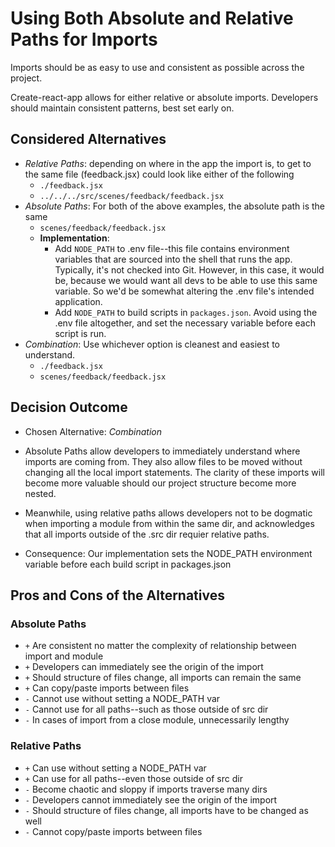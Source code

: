# Using Both Absolute and Relative Paths for Imports

Imports should be as easy to use and consistent as possible across the project.

Create-react-app allows for either relative or absolute imports.
Developers should maintain consistent patterns, best set early on.

## Considered Alternatives

* *Relative Paths*: depending on where in the app the import is, to get to the same file (feedback.jsx) could look like either of the following
  * `./feedback.jsx`
  * `../../../src/scenes/feedback/feedback.jsx`
* *Absolute Paths*: For both of the above examples, the absolute path is the same
  * `scenes/feedback/feedback.jsx`
  * **Implementation**:
    * Add `NODE_PATH` to .env file--this file contains environment variables that are sourced into the shell that runs the app. Typically, it's not checked into Git. However, in this case, it would be, because we would want all devs to be able to use this same variable. So we'd be somewhat altering the .env file's intended application.
    * Add `NODE_PATH` to build scripts in `packages.json`. Avoid using the .env file altogether, and set the necessary variable before each script is run.
* *Combination*: Use whichever option is cleanest and easiest to understand.
  * `./feedback.jsx`
  * `scenes/feedback/feedback.jsx`

## Decision Outcome

* Chosen Alternative: *Combination*
* Absolute Paths allow developers to immediately understand where imports are coming from. They also allow files to be moved without changing all the local import statements. The clarity of these imports will become more valuable should our project structure become more nested.
* Meanwhile, using relative paths allows developers not to be dogmatic when importing a module from within the same dir, and acknowledges that all imports outside of the .src dir requier relative paths.

* Consequence: Our implementation sets the NODE_PATH environment variable before each build script in packages.json

## Pros and Cons of the Alternatives

### Absolute Paths

* `+` Are consistent no matter the complexity of relationship between import and module
* `+` Developers can immediately see the origin of the import
* `+` Should structure of files change, all imports can remain the same
* `+` Can copy/paste imports between files
* `-` Cannot use without setting a NODE_PATH var
* `-` Cannot use for all paths--such as those outside of src dir
* `-` In cases of import from a close module, unnecessarily lengthy

### Relative Paths

* `+` Can use without setting a NODE_PATH var
* `+` Can use for all paths--even those outside of src dir
* `-` Become chaotic and sloppy if imports traverse many dirs
* `-` Developers cannot immediately see the origin of the import
* `-` Should structure of files change, all imports have to be changed as well
* `-` Cannot copy/paste imports between files
